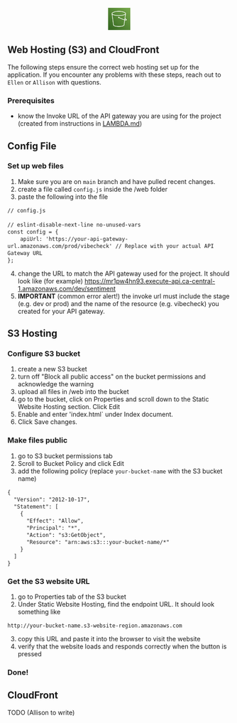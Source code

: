 <p align="center">
  <img src="https://github.com/Jonqora/VibeCheckMyProf/blob/main/scratch/image_files/s3.png" width="50" height="50" />
</p> 

## Web Hosting (S3) and CloudFront

The following steps ensure the correct web hosting set up for the application.
If you encounter any problems with these steps, reach out to `Ellen` or `Allison` with questions. 

### Prerequisites
- know the Invoke URL of the API gateway you are using for the project (created from instructions in [LAMBDA.md](LAMBDA.md))

## Config File

### Set up web files
1. Make sure you are on `main` branch and have pulled recent changes.
2. create a file called `config.js` inside the /web folder
3. paste the following into the file 
```
// config.js

// eslint-disable-next-line no-unused-vars
const config = {
    apiUrl: 'https://your-api-gateway-url.amazonaws.com/prod/vibecheck' // Replace with your actual API Gateway URL
};
```
4. change the URL to match the API gateway used for the project. It should look like (for example) https://mr1pw4hn93.execute-api.ca-central-1.amazonaws.com/dev/sentiment
5. **IMPORTANT** (common error alert!) the invoke url must include the stage (e.g. dev or prod) and the name of the resource (e.g. vibecheck) you created for your API gateway.

## S3 Hosting

### Configure S3 bucket
1. create a new S3 bucket
2. turn off "Block all public access" on the bucket permissions and acknowledge the warning
3. upload all files in /web into the bucket
4. go to the bucket, click on Properties and scroll down to the Static Website Hosting section. Click Edit
5. Enable and enter 'index.html` under Index document. 
6. Click Save changes.

### Make files public
1. go to S3 bucket permissions tab
2. Scroll to Bucket Policy and click Edit
3. add the following policy (replace `your-bucket-name` with the S3 bucket name)
```
{
  "Version": "2012-10-17",
  "Statement": [
    {
      "Effect": "Allow",
      "Principal": "*",
      "Action": "s3:GetObject",
      "Resource": "arn:aws:s3:::your-bucket-name/*"
    }
  ]
}
```

### Get the S3 website URL
1. go to Properties tab of the S3 bucket
2. Under Static Website Hosting, find the endpoint URL. It should look something like
```
http://your-bucket-name.s3-website-region.amazonaws.com
```
3. copy this URL and paste it into the browser to visit the website
4. verify that the website loads and responds correctly when the button is pressed

### Done!


## CloudFront

TODO (Allison to write)